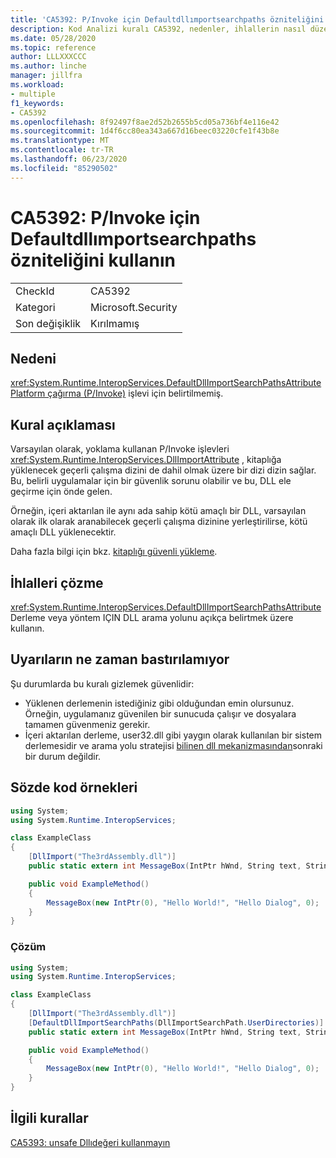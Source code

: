 ```yaml
---
title: 'CA5392: P/Invoke için Defaultdllımportsearchpaths özniteliğini kullanın'
description: Kod Analizi kuralı CA5392, nedenler, ihlallerin nasıl düzeltileceğini ve ne zaman bastıralınacağını içeren bilgiler sağlar.
ms.date: 05/28/2020
ms.topic: reference
author: LLLXXXCCC
ms.author: linche
manager: jillfra
ms.workload:
- multiple
f1_keywords:
- CA5392
ms.openlocfilehash: 8f92497f8ae2d52b2655b5cd05a736bf4e116e42
ms.sourcegitcommit: 1d4f6cc80ea343a667d16beec03220cfe1f43b8e
ms.translationtype: MT
ms.contentlocale: tr-TR
ms.lasthandoff: 06/23/2020
ms.locfileid: "85290502"
---
```

# <a name="ca5392-use-defaultdllimportsearchpaths-attribute-for-pinvokes"></a>CA5392: P/Invoke için Defaultdllımportsearchpaths özniteliğini kullanın

|||
|-|-|
|CheckId|CA5392|
|Kategori|Microsoft.Security|
|Son değişiklik|Kırılmamış|

## <a name="cause"></a>Nedeni

<xref:System.Runtime.InteropServices.DefaultDllImportSearchPathsAttribute> [Platform çağırma (P/Invoke)](/dotnet/standard/native-interop/pinvoke) işlevi için belirtilmemiş.

## <a name="rule-description"></a>Kural açıklaması

Varsayılan olarak, yoklama kullanan P/Invoke işlevleri <xref:System.Runtime.InteropServices.DllImportAttribute> , kitaplığa yüklenecek geçerli çalışma dizini de dahil olmak üzere bir dizi dizin sağlar. Bu, belirli uygulamalar için bir güvenlik sorunu olabilir ve bu, DLL ele geçirme için önde gelen. 

Örneğin, içeri aktarılan ile aynı ada sahip kötü amaçlı bir DLL, varsayılan olarak ilk olarak aranabilecek geçerli çalışma dizinine yerleştirilirse, kötü amaçlı DLL yüklenecektir.

Daha fazla bilgi için bkz. [kitaplığı güvenli yükleme](https://msrc-blog.microsoft.com/2014/05/13/load-library-safely/).

## <a name="how-to-fix-violations"></a>İhlalleri çözme

<xref:System.Runtime.InteropServices.DefaultDllImportSearchPathsAttribute>Derleme veya yöntem IÇIN DLL arama yolunu açıkça belirtmek üzere kullanın.

## <a name="when-to-suppress-warnings"></a>Uyarıların ne zaman bastırılamıyor

Şu durumlarda bu kuralı gizlemek güvenlidir:
- Yüklenen derlemenin istediğiniz gibi olduğundan emin olursunuz. Örneğin, uygulamanız güvenilen bir sunucuda çalışır ve dosyalara tamamen güvenmeniz gerekir.
- İçeri aktarılan derleme, user32.dll gibi yaygın olarak kullanılan bir sistem derlemesidir ve arama yolu stratejisi [bilinen dll mekanizmasından](https://blogs.msdn.microsoft.com/larryosterman/2004/07/19/what-are-known-dlls-anyway/)sonraki bir durum değildir.

## <a name="pseudo-code-examples"></a>Sözde kod örnekleri

```csharp
using System;
using System.Runtime.InteropServices;

class ExampleClass
{
    [DllImport("The3rdAssembly.dll")]
    public static extern int MessageBox(IntPtr hWnd, String text, String caption, uint type);

    public void ExampleMethod()
    {
        MessageBox(new IntPtr(0), "Hello World!", "Hello Dialog", 0);
    }
}
```

### <a name="solution"></a>Çözüm

```csharp
using System;
using System.Runtime.InteropServices;

class ExampleClass
{
    [DllImport("The3rdAssembly.dll")]
    [DefaultDllImportSearchPaths(DllImportSearchPath.UserDirectories)]
    public static extern int MessageBox(IntPtr hWnd, String text, String caption, uint type);

    public void ExampleMethod()
    {
        MessageBox(new IntPtr(0), "Hello World!", "Hello Dialog", 0);
    }
}
```

## <a name="related-rules"></a>İlgili kurallar

[CA5393: unsafe Dllıdeğeri kullanmayın](ca5393.md)
